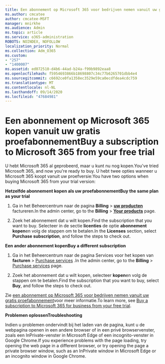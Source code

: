 ```yaml
---
title: Een abonnement op Microsoft 365 voor bedrijven nemen vanuit uw gratis proefabonnement
ms.author: cmcatee
author: cmcatee-MSFT
manager: mnirkhe
ms.audience: Admin
ms.topic: article
ms.service: o365-administration
ROBOTS: NOINDEX, NOFOLLOW
localization_priority: Normal
ms.collection: Adm_O365
ms.custom:
- "257"
- "1400007"
ms.assetid: ed072510-d4b6-44ad-b24a-f99b9892eaa8
ms.openlocfilehash: f5954693866b18698807c34c77b6265701dbb4e4
ms.sourcegitcommit: c6692ce0fa1358ec3529e59ca0ecdfdea4cdc759
ms.translationtype: MT
ms.contentlocale: nl-NL
ms.lasthandoff: 09/14/2020
ms.locfileid: "47684981"
---
```

# <a name="buy-a-subscription-to-microsoft-365-from-your-free-trial"></a><span data-ttu-id="390e0-102">Een abonnement op Microsoft 365 kopen vanuit uw gratis proefabonnement</span><span class="sxs-lookup"><span data-stu-id="390e0-102">Buy a subscription to Microsoft 365 from your free trial</span></span>

<span data-ttu-id="390e0-103">U hebt Microsoft 365 al geprobeerd, maar u kunt nu nog kopen.</span><span class="sxs-lookup"><span data-stu-id="390e0-103">You've tried Microsoft 365, and now you're ready to buy.</span></span> <span data-ttu-id="390e0-104">U hebt twee opties wanneer u Microsoft 365 koopt vanuit uw proefversie:</span><span class="sxs-lookup"><span data-stu-id="390e0-104">You have two options when buying Microsoft 365 from your trial version:</span></span>
  
 <span data-ttu-id="390e0-105">**Hetzelfde abonnement kopen als uw proefabonnement**</span><span class="sxs-lookup"><span data-stu-id="390e0-105">**Buy the same plan as your trial**</span></span>
  
1. <span data-ttu-id="390e0-106">Ga in het Beheercentrum naar de pagina **Billing** \> **[uw producten](https://go.microsoft.com/fwlink/p/?linkid=842054)** factureren.</span><span class="sxs-lookup"><span data-stu-id="390e0-106">In the admin center, go to the **Billing** \> **[Your products](https://go.microsoft.com/fwlink/p/?linkid=842054)** page.</span></span>

2. <span data-ttu-id="390e0-107">Zoek het abonnement dat u wilt kopen.</span><span class="sxs-lookup"><span data-stu-id="390e0-107">Find the subscription that you want to buy.</span></span> <span data-ttu-id="390e0-108">Selecteer in de sectie **licenties** de optie **abonnement kopen**en volg de stappen om te betalen.</span><span class="sxs-lookup"><span data-stu-id="390e0-108">In the **Licenses** section, select **Purchase subscription**, and follow the steps to check out.</span></span>

<span data-ttu-id="390e0-109">**Een ander abonnement kopen**</span><span class="sxs-lookup"><span data-stu-id="390e0-109">**Buy a different subscription**</span></span>
  
1. <span data-ttu-id="390e0-110">Ga in het Beheercentrum naar de pagina Services voor het kopen van **facturen** \> [Purchase services](https://go.microsoft.com/fwlink/p/?linkid=868433) .</span><span class="sxs-lookup"><span data-stu-id="390e0-110">In the admin center, go to the **Billing** \> [Purchase services](https://go.microsoft.com/fwlink/p/?linkid=868433) page.</span></span>

3. <span data-ttu-id="390e0-111">Zoek het abonnement dat u wilt kopen, selecteer **kopen**en volg de stappen om te betalen.</span><span class="sxs-lookup"><span data-stu-id="390e0-111">Find the subscription that you want to buy, select **Buy**, and follow the steps to check out.</span></span>

<span data-ttu-id="390e0-112">Zie [een abonnement op Microsoft 365 voor bedrijven nemen vanuit uw gratis proefabonnement](https://docs.microsoft.com/microsoft-365/commerce/buy-a-subscription-from-your-free-trial)voor meer informatie.</span><span class="sxs-lookup"><span data-stu-id="390e0-112">To learn more, see [Buy a subscription to Microsoft 365 for business from your free trial](https://docs.microsoft.com/microsoft-365/commerce/buy-a-subscription-from-your-free-trial).</span></span>

<span data-ttu-id="390e0-113">**Problemen oplossen**</span><span class="sxs-lookup"><span data-stu-id="390e0-113">**Troubleshooting**</span></span>

<span data-ttu-id="390e0-114">Indien u problemen ondervindt bij het laden van de pagina, kunt u de webpagina openen in een andere browser of in een privé browservenster, zoals een InPrivate-venster in Microsoft Edge of een incognito-venster in Google Chrome.</span><span class="sxs-lookup"><span data-stu-id="390e0-114">If you experience problems with the page loading, try opening the web page in a different browser, or try opening the page a private browser window, such as an InPrivate window in Microsoft Edge or an incognito window in Google Chrome.</span></span>
